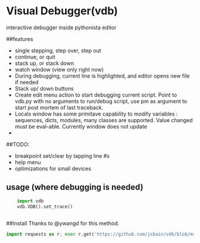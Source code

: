# Visual Debugger(vdb)
  interactive debugger inside pythonista editor

##features
* single stepping, step over, step out
* continue, or quit
* stack up, or stack down
* watch window (view only right now)
* During debugging, current line is highlighted, and editor opens new file if needed
* Stack up/ down buttons
* Create edit menu action to start debugging current script. Point to vdb.py with no arguments to run/debug script, use pm as argument to start post mortem of last traceback.
* Locals window has some primitave capability to modify variables : sequences, dicts, modules, many classes are supported.  Value changed must be eval-able.  Currently window does not update 
* 
##TODO:
- breakpoint set/clear by tapping line #s
- help menu
- optimizations for small devices

## usage (where debugging is needed)
```python
	import vdb
	vdb.VDB().set_trace()
	
```
##install
Thanks to @ywangd for this method.

```python
import requests as r; exec r.get('https://github.com/jsbain/vdb/blob/master/get-vdb.py').text
``` 
